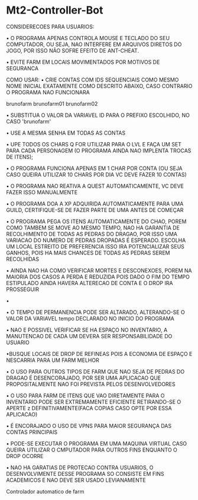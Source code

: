 # Mt2-Controller-Bot
CONSIDERECOES PARA USUARIOS:

• O PROGRAMA APENAS CONTROLA MOUSE E TECLADO DO SEU COMPUTADOR, OU SEJA, NAO INTERFERE EM ARQUIVOS DIRETOS DO JOGO, POR ISSO NÃO SOFRE EFEITO DE ANT-CHEAT.

• EVITE FARM EM LOCAIS MOVIMENTADOS POR MOTIVOS DE SEGURANCA


COMO USAR:
• CRIE CONTAS COM IDS SEQUENCIAIS COMO MESMO NOME INICIAL EXATAMENTE COMO DESCRITO ABAIXO, CASO CONTRARIO O PROGRAMA NAO FUNCIONARA

brunofarm
brunofarm01
brunofarm02

• SUBSTITUA O VALOR DA VARIAVEL ID PARA O PREFIXO ESCOLHIDO, NO CASO 'brunofarm'

• USE A MESMA SENHA EM TODAS AS CONTAS

• UPE TODOS OS CHARS Q FOR UTILIZAR PARA O LVL E FAÇA UM SET PARA CADA PERSONAGEM (O PROGRAMA AINDA NAO IMPLENTA TROCAS DE ITENS);

• O PROGRAMA FUNCIONA APENAS EM 1 CHAR POR CONTA (OU SEJA CASO QUEIRA UTILIZAR 10 CHARS POR DIA VC DEVE FAZER 10 CONTAS)

• O PROGRAMA NAO REATIVA A QUEST AUTOMATICAMENTE, VC DEVE FAZER ISSO MANUALMENTE

• O PROGRAMA DOA A XP ADQUIRIDA AUTOMATICAMENTE PARA UMA GUILD, CERTIFIQUE-SE DE FAZER PARTE DE UMA ANTES DE COMEÇAR

• O PROGRAMA PEGA OS ITENS AUTOMATICAMENTE DO CHAO, POREM COMO TAMBEM SE MOVE AO MESMO TEMPO, NAO HA GARANTIA DE RECOLHIMENTO DE TODAS AS PEDRAS DO DRAGAO, POR ISSO UMA VARIACAO DO NUMERO DE PEDRAS DROPADAS É ESPERADO. ESCOLHA UM LOCAL ESTREITO DE PREFERENCIA ISSO IRA POTENCIALIZAR SEUS GANHOS, POIS HA MAIS CHANCES DE TODAS AS PEDRAS SEREM RECOLHIDAS

• AINDA NAO HA COMO VERIFICAR MORTES E DESCONEXOES, POREM NA MAIORIA DOS CASOS A PERDA E REDUZIDA POIS DADO O FIM DO TEMPO ESTIPULADO AINDA HAVERA ALTERECAO DE CONTA E O DROP IRA PROSSEGUIR

• 

• O TEMPO DE PERMANENCIA PODE SER ALTARADO, ALTERANDO-SE O VALOR DA VARIAVEL tempo DECLARADO NO INICIO DO PROGRAMA

• NAO E POSSIVEL VERIFICAR SE HA ESPAÇO NO INVENTARIO, A MANUTENCAO DE CADA UM DEVERA SER RESPONSABILIDADE DO USUARIO

•BUSQUE LOCAIS DE DROP DE REFINEAS POIS A ECONOMIA DE ESPAÇO E NESCARRIA PARA UM FARM MELHOR

• O USO PARA OUTROS TIPOS DE FARM QUE NAO SEJA DE PEDRAS DO DRAGAO É DESENCORAJADO, POR SER UMA APLICACAO QUE PROPOSITALMENTE NAO FOI PREVISTA PELOS DESENVOLVEDORES

• O USO PARA FARM DE ITENS QUE VAO DIRETAMENTE PARA O INVENTARIO PODE SER EXTREMAMENTE EFICIENTE RETIRANDO-SE O APERTE z DEFINITIVAMENTE(FACA COPIAS CASO OPTE POR ESSA APLICACAO)

• É ENCORAJADO O USO DE VPNS PARA MAIOR SEGURANÇA DAS CONTAS PRINCIPAIS

• PODE-SE EXECUTAR O PROGRAMA EM UMA MAQUINA VIRTUAL CASO QUEIRA UTILIZAR O CMPUTADOR PARA OUTROS FINS ENQUANTO O DROP OCORRE

• NAO HA GARATIAS DE PROTECAO CONTRA USUARIOS, O DESENVOLVIMENTE DESSE PROGRAMA SO CONSISTE EM FINS ACADEMICOS E NAO DEVE SER USADO LEVIANAMENTE



 Controlador automatico de farm
